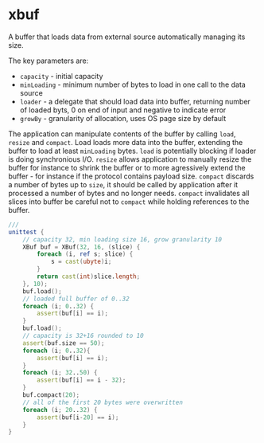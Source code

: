 # xbuf

A buffer that loads data from external source automatically managing its size.

The key parameters are:
* `capacity` - initial capacity
* `minLoading` - minimum number of bytes to load in one call to the data source
* `loader` - a delegate that should load data into buffer, returning number of loaded byts, 0 on end of input and negative to indicate error
* `growBy` - granularity of allocation, uses OS page size by default

The application can manipulate contents of the buffer by calling `load`, `resize` and `compact`.  Load loads more data into the buffer, extending the buffer to load at least `minLoading` bytes. `load` is potentially blocking if loader is doing synchronious I/O.
`resize` allows application to manually resize the buffer for instance to shrink the buffer or to more agressively extend the buffer - for instance if the protocol contains payload size. `compact` discards a number of bytes up to `size`, it should be called by application after it processed a number of bytes and no longer needs. `compact` invalidates all slices into buffer be careful not to `compact` while holding references to the buffer.

```d
///
unittest {
    // capacity 32, min loading size 16, grow granularity 10
    XBuf buf = XBuf(32, 16, (slice) { 
        foreach (i, ref s; slice) {
            s = cast(ubyte)i;
        }
        return cast(int)slice.length;
    }, 10);
    buf.load();
    // loaded full buffer of 0..32
    foreach (i; 0..32) {
        assert(buf[i] == i);
    }
    buf.load();
    // capacity is 32+16 rounded to 10
    assert(buf.size == 50);
    foreach (i; 0..32){
        assert(buf[i] == i);
    }
    foreach (i; 32..50) {
        assert(buf[i] == i - 32);
    }
    buf.compact(20);
    // all of the first 20 bytes were overwritten
    foreach (i; 20..32) {
        assert(buf[i-20] == i);
    }
}

```